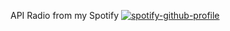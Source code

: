 API Radio from my Spotify
[![spotify-github-profile](https://spotify-github-profile.vercel.app/api/view?uid=elq9bkrhs993g23o6sgrplm8t&cover_image=true&theme=novatorem&show_offline=false&background_color=121212&interchange=false&bar_color=53b14f&bar_color_cover=true)](https://github.com/kittinan/spotify-github-profile)
